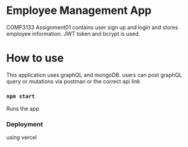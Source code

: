 # Employee Management App
COMP3133 Assignment01 contains user sign up and login and stores employee information. JWT token and bcrypt is used.

# How to use

This application uses graphQL and mongoDB. users can post graphQL query or mutations via postman or the correct api link

### `npm start`

Runs the app

### Deployment

using vercel
